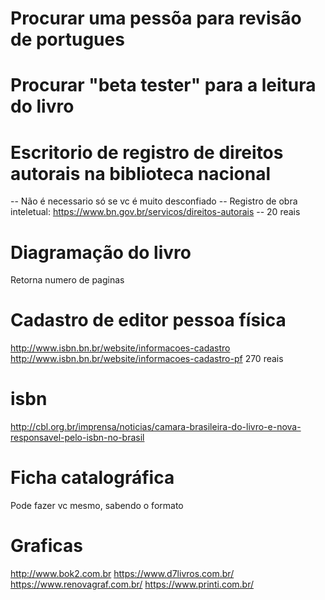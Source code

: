 # Procurar uma pessõa para revisão de portugues

# Procurar "beta tester" para a leitura do livro

# Escritorio de registro de direitos autorais na biblioteca nacional
 -- Não é necessario só se vc é muito desconfiado
 -- Registro de obra inteletual: https://www.bn.gov.br/servicos/direitos-autorais
 -- 20 reais

# Diagramação do livro
   Retorna numero de paginas

# Cadastro de editor pessoa física
http://www.isbn.bn.br/website/informacoes-cadastro
http://www.isbn.bn.br/website/informacoes-cadastro-pf
270 reais

# isbn
http://cbl.org.br/imprensa/noticias/camara-brasileira-do-livro-e-nova-responsavel-pelo-isbn-no-brasil

# Ficha catalográfica
Pode fazer vc mesmo, sabendo o formato

# Graficas
http://www.bok2.com.br
https://www.d7livros.com.br/
https://www.renovagraf.com.br/
https://www.printi.com.br/
